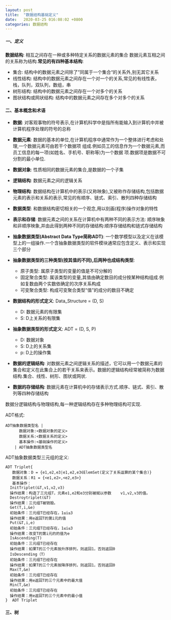 ```yaml
---
layout: post
title:  "数据结构基础定义"
date:   2020-03-25 016:08:02 +0800
categories: 数据结构
---
```

    
##### 一、定义
**数据结构**: 相互之间存在一种或多种特定关系的数据元素的集合
数据元素互相之间的关系称为结构.**常见的有四种基本结构**:
+ 集合: 结构中的数据元素之间除了”同属于一个集合“的关系外,别无其它关系
+ 线性结构: 结构中的数据元素之间存在一个对一个的关系,常见的有线性表，栈，队列，双队列，数组，串
+ 树形结构: 结构中的数据元素之间存在一个对多个的关系
+ 图状结构或网状结构: 结构中的数据元素之间存在多个对多个的关系


#### 二、基本概念和术语
+ **数据**: 对客观事物的符号表示,在计算机科学中是指所有能输入到计算机中并被计算机程序处理的符号的总称
+ **数据元素**: 数据的基本的单位,在计算机程序中通常作为一个整体进行考虑和处理,一个数据元素可由若干个数据项
           组成.例如员工的信息作为一个数据元素,而员工信息的每一项(如姓名、手机号、职称等)为一个数据
           项.数据项是数据不可分割的最小单位.
+ **数据对象**: 性质相同的数据元素的集合,是数据的一个子集
+ **逻辑结构**: 数据元素之间的逻辑关系
+ **物理结构**: 数据结构在计算机中的表示(又称映象),又被称作存储结构,包括数据元素的表示和关系的表示,常见的有顺序、链式、索引、散列四种存储结构
+ **数据类型**: 和数据结构密切相关的一个观念,用以刻画(程序)操作对象的特性
+ **表示和存储**: 数据元素之间的关系在计算机中有两种不同的表示方法: 顺序映象和非顺序映象,并由此得到两种不同的存储结构:顺序存储结构和链式存储结构
+ **抽象数据类型(Abstract Data Type简称ADT)**: 一个数学模型以及定义在该模型上的一组操作.一个含抽象数据类型的软件模块通常应包含定义、表示和实现三个部分

+ **抽象数据类型的三种类型(按其值的不同),后两种也成结构类型**:
	+ 原子类型: 属原子类型的变量的值是不可分解的
	+ 固定聚合类型: 属该类型的变量,其值由确定数目的成分按某种结构组成.例如复数由两个实数依确定的次序关系构成
	+ 可变聚合类型: 构成可变聚合类型“值”的成分的数目不确定

+ **数据结构的形式定义**: Data_Structure = (D, S)  
	+ D: 数据元素的有限集
	+ S: D上关系的有限集

+ **抽象数据类型的形式定义**: ADT = (D, S, P)
	+ D: 数据对象
	+ S: D上的关系集
	+ p: D上的操作集

+ **数据的逻辑结构**: 对数据元素之间逻辑关系的描述，它可以用一个数据元素的集合和定义在此集合上的若干关系来表示。数据的逻辑结构经常被简称为数据结构.集合、线性、树形、图状或网状.
+ **数据的存储结构**: 数据元素在计算机中的存储表示方式.顺序、链式、索引、散列等四种存储结构

数据分逻辑结构与物理结构,每一种逻辑结构存在多种物理结构可实现.


ADT格式:
	
	ADT抽象数据类型名 |
	      数据对象:<数据对象的定义>  
	      数据关系:<数据关系的定义>  
	      基本操作:<基础操作的定义>  
	    | ADT抽象数据类型名

ADT抽象数据类型三元组的定义:

	ADT Triplet{
	   数据对象：D = {e1,e2,e3|e1,e2,e3∈ElemSet(定义了关系运算的某个集合)}
	   数据关系：R1 = {<e1,e2>,<e2,e3>}
	   基本操作：
	  InitTriplet(&T,v1,v2,v3)
	  操作结果：构造了三元组T，元素e1,e2和e3分别被赋以参数    v1,v2,v3的值。
	  Destroytriplet(&T)
	  操作结果：三元组T被销毁。
	  Get(T,i,&e)
	  初始条件：三元组T已经存在，1≤i≤3
	  操作结果：用e返回T的第i元的值
	  Put(&T,i,e)
	  初始条件：三元组T已经存在，1≤i≤3
	  操作结果：改变T的第i元的的值为e
	  IsAscending(T)
	  初始条件：三元组T已经存在
	  操作结果：如果T的三个元素按升序排列，则返回1，否则返回0
	  IsDescending（T）
	  初始条件：三元组T已经存在
	  操作结果：如果T的三个元素按降序排列，则返回1，否则返回0
	  Max(T,&e)
	  初始条件：三元组T已经存在
	  操作结果：用e返回T的三个元素中的最大值
	  Min(T,&e)
	  初始条件：三元组T已经存在
	  操作结果：用e返回T的三个元素中的最小值
	}  ADT Triplet	

#### 三、树





































